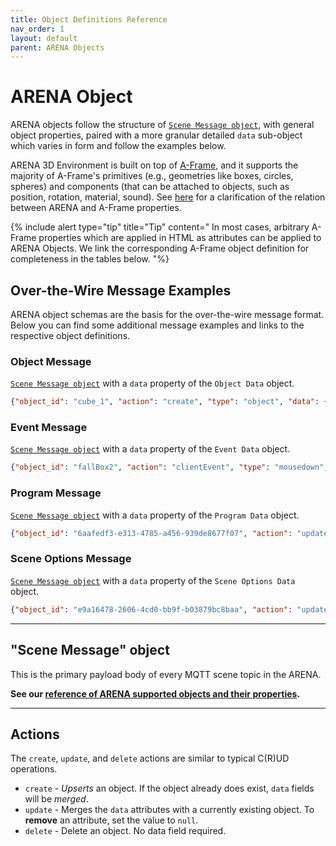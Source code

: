 ```yaml
---
title: Object Definitions Reference
nav_order: 1
layout: default
parent: ARENA Objects
---
```


# ARENA Object

ARENA objects follow the structure of [`Scene Message object`](#scene-message-object), with general object properties, paired with a more granular detailed `data` sub-object which varies in form and follow the examples below.

ARENA 3D Environment is built on top of [A-Frame](https://aframe.io/), and it supports the majority of A-Frame's primitives (e.g., geometries like boxes, circles, spheres) and components (that can be attached to objects, such as position, rotation, material, sound). See [here](/content/schemas/#arena-objects-and-a-frame) for a clarification of the relation between ARENA and A-Frame properties.

{% include alert type="tip" title="Tip" content="
In most cases, arbitrary A-Frame properties which are applied in HTML as attributes can be applied to ARENA Objects. We link the corresponding A-Frame object definition for completeness in the tables below.
"%}

## Over-the-Wire Message Examples

ARENA object schemas are the basis for the over-the-wire message format. Below you can find some additional message examples and links to the respective object definitions.

### Object Message
[`Scene Message object`](#scene-message-object) with a `data` property of the `Object Data` object.
```json
{"object_id": "cube_1", "action": "create", "type": "object", "data": {"object_type": "cube", "position": {"x": 1, "y": 1, "z": -1}, "rotation": {"x": 0, "y": 0, "z": 0, "w": 1}, "scale": {"x": 1, "y": 1, "z": 1}, "color": "#FF0000"}}
```

### Event Message
[`Scene Message object`](#scene-message-object) with a `data` property of the `Event Data` object.
```json
{"object_id": "fallBox2", "action": "clientEvent", "type": "mousedown", "data": {"position": {"x": -0.993, "y": 0.342, "z": -1.797}, "source": "camera_8715_er"}}
```

### Program Message
[`Scene Message object`](#scene-message-object) with a `data` property of the `Program Data` object.
```json
{"object_id": "6aafedf3-e313-4785-a456-939de8677f07", "action": "update", "persist": true, "type": "program", "data": {"name": "wiselab/arb", "instantiate": "single", "filename": "arb.py", "filetype": "PY", "args": ["${scene}", "-b", " ${mqtth}"]}}
```

### Scene Options Message
[`Scene Message object`](#scene-message-object) with a `data` property of the `Scene Options Data` object.
```json
{"object_id": "e9a16478-2606-4cd0-bb9f-b03879bc8baa", "action": "update", "persist": true, "type": "scene-options", "data": {"env-presets": {"active": true, "lighting": "distant", "lightPosition": {"x": 0, "y": 1, "z": -10}, "ground": "hills", "groundTexture": "squares", "groundColor": "#444241", "groundYScale": 0.5}, "scene-options": {"jitsiServer": "jitsi1.andrew.cmu.edu", "clickableOnlyEvents": true, "privateScene": true}}}
```

-------------------------

## "Scene Message" object
This is the primary payload body of every MQTT scene topic in the ARENA.

**See our [reference of ARENA supported objects and their properties](/content/schemas/message).**

-------------------------

## Actions

The `create`, `update`, and `delete` actions are similar to typical C\(R\)UD operations.

- `create` - *Upserts* an object. If the object already does exist, `data` fields will be *merged*.
- `update` - Merges the `data` attributes with a currently existing object. To **remove** an attribute, set the value
             to `null`.
- `delete` - Delete an object. No data field required.
